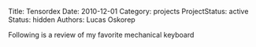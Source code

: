 Title: Tensordex
Date: 2010-12-01 
Category: projects
ProjectStatus: active
Status: hidden
Authors: Lucas Oskorep

Following is a review of my favorite mechanical keyboard